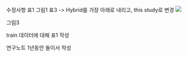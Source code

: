 수정사항
표1
그림1
표3
-> Hybrid를 가장 아래로 내리고, this study로 변경
![](https://i.imgur.com/6oorHRm.jpeg)

그림3

train 데이터에 대해 표1 작성

연구노트 1년동안 둘이서 작성
